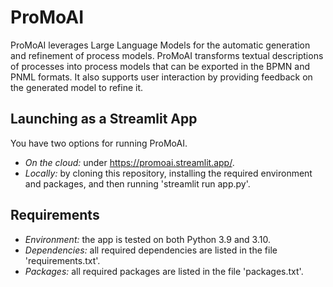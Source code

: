 # ProMoAI
ProMoAI leverages Large Language Models for the automatic generation and refinement of process models. ProMoAI transforms textual descriptions of processes into process models that can be exported in the BPMN and PNML formats. It also supports user interaction by providing feedback on the generated model to refine it.

## Launching as a Streamlit App
You have two options for running ProMoAI.
* *On the cloud:* under https://promoai.streamlit.app/.
* *Locally:* by cloning this repository, installing the required environment and packages, and then running 'streamlit run app.py'.


## Requirements
* *Environment:* the app is tested on both Python 3.9 and 3.10.
* *Dependencies:* all required dependencies are listed in the file 'requirements.txt'.
* *Packages:* all required packages are listed in the file 'packages.txt'.
